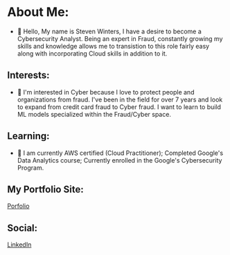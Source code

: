 # About Me:
- 👋 Hello, My name is Steven Winters, I have a desire to become a Cybersecurity Analyst. Being an expert in Fraud, constantly growing my skills and knowledge allows me to transistion to this role fairly easy along with incorporating Cloud skills in addition to it. 


## Interests:
- 👀 I'm interested in Cyber because I love to protect people and organizations from fraud. I've been in the field for over 7 years and look to expand from credit card fraud to Cyber fraud. I want to learn to build ML models specialized within the Fraud/Cyber space.


## Learning:
- 🌱  I am currently AWS certified (Cloud Practitioner); Completed Google's Data Analytics course; Currently enrolled in the Google's Cybersecurity Program.


## My Portfolio Site:
[Porfolio](https://drive.google.com/drive/folders/1ZESv-PBkLY0HFI6qFPLALvAyPAf6WrEn?usp=drive_link) <br>

## Social:
[LinkedIn](https://www.linkedin.com/in/stevenwinters24/) <br>
